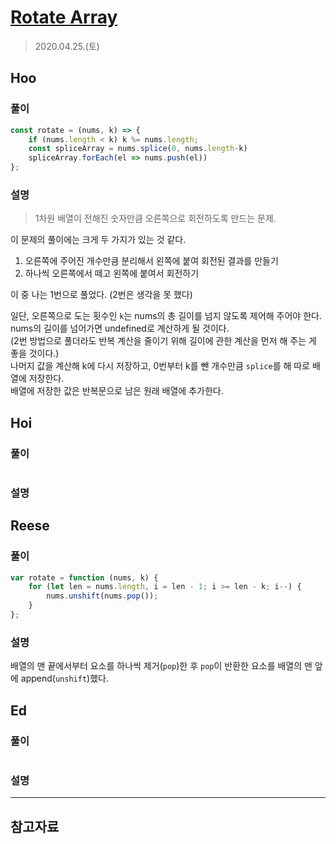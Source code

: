# [Rotate Array](https://leetcode.com/explore/interview/card/top-interview-questions-easy/92/array/646/)

> 2020.04.25.(토)

## Hoo

### 풀이

```js
const rotate = (nums, k) => {
    if (nums.length < k) k %= nums.length;
    const spliceArray = nums.splice(0, nums.length-k)
    spliceArray.forEach(el => nums.push(el))
};
```

### 설명

> 1차원 배열이 전해진 숫자만큼 오른쪽으로 회전하도록 만드는 문제.

이 문제의 풀이에는 크게 두 가지가 있는 것 같다.
1. 오른쪽에 주어진 개수만큼 분리해서 왼쪽에 붙여 회전된 결과를 만들기
2. 하나씩 오른쪽에서 떼고 왼쪽에 붙여서 회전하기

이 중 나는 1번으로 풀었다. (2번은 생각을 못 했다)

일단, 오른쪽으로 도는 횟수인 `k`는 nums의 총 길이를 넘지 않도록 제어해 주어야 한다.  
nums의 길이를 넘어가면 undefined로 계산하게 될 것이다.  
(2번 방법으로 풀더라도 반복 계산을 줄이기 위해 길이에 관한 계산을 먼저 해 주는 게 좋을 것이다.)  
나머지 값을 계산해 k에 다시 저장하고, 0번부터 k를 뺀 개수만큼 `splice`를 해 따로 배열에 저장한다.  
배열에 저장한 값은 반복문으로 남은 원래 배열에 추가한다.  

## Hoi

### 풀이

```js
```

### 설명

## Reese

### 풀이

```js
var rotate = function (nums, k) {
	for (let len = nums.length, i = len - 1; i >= len - k; i--) {
		nums.unshift(nums.pop());
	}
};
```

### 설명

배열의 맨 끝에서부터 요소를 하나씩 제거(`pop`)한 후 `pop`이 반환한 요소를 배열의 맨 앞에 append(`unshift`)했다.

## Ed

### 풀이

```js
```

### 설명

---

## 참고자료
